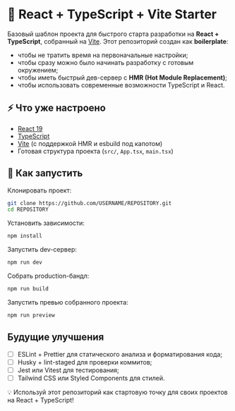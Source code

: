 # 🚀 React + TypeScript + Vite Starter

Базовый шаблон проекта для быстрого старта разработки на **React + TypeScript**, собранный на [Vite](https://vite.dev).
Этот репозиторий создан как **boilerplate**:

- чтобы не тратить время на первоначальные настройки;
- чтобы сразу можно было начинать разработку с готовым окружением;
- чтобы иметь быстрый дев-сервер с **HMR (Hot Module Replacement)**;
- чтобы использовать современные возможности TypeScript и React.

## ⚡️ Что уже настроено

- [React 19](https://react.dev)
- [TypeScript](https://www.typescriptlang.org/)
- [Vite](https://vite.dev) (с поддержкой HMR и esbuild под капотом)
- Готовая структура проекта (`src/`, `App.tsx`, `main.tsx`)

## 🚀 Как запустить

Клонировать проект:

```bash
git clone https://github.com/USERNAME/REPOSITORY.git
cd REPOSITORY
```

Установить зависимости:

```bash
npm install
```

Запустить dev-сервер:

```bash
npm run dev
```

Собрать production-бандл:

```bash
npm run build
```

Запустить превью собранного проекта:

```bash
npm run preview
```

## Будущие улучшения

- [ ] ESLint + Prettier для статического анализа и форматирования кода;
- [ ] Husky + lint-staged для проверки коммитов;
- [ ] Jest или Vitest для тестирования;
- [ ] Tailwind CSS или Styled Components для стилей.

💡 Используй этот репозиторий как стартовую точку для своих проектов на React + TypeScript!
